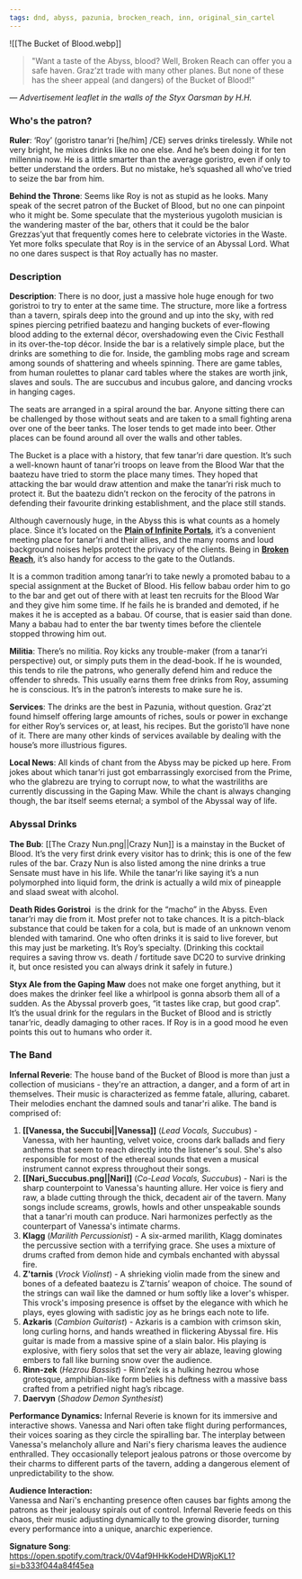 ```yaml
---
tags: dnd, abyss, pazunia, brocken_reach, inn, original_sin_cartel
---
```


![[The Bucket of Blood.webp]]

> "Want a taste of the Abyss, blood? Well, Broken Reach can offer you a safe haven. Graz’zt trade with many other planes. But none of these has the sheer appeal (and dangers) of the Bucket of Blood!”

_— Advertisement leaflet in the walls of the Styx Oarsman by H.H._

### Who's the patron?

**Ruler**: ‘Roy’ (goristro tanar’ri [he/him] /CE) serves drinks tirelessly. While not very bright, he mixes drinks like no one else. And he’s been doing it for ten millennia now. He is a little smarter than the average goristro, even if only to better understand the orders. But no mistake, he’s squashed all who’ve tried to seize the bar from him.

**Behind the Throne**: Seems like Roy is not as stupid as he looks. Many speak of the secret patron of the Bucket of Blood, but no one can pinpoint who it might be. Some speculate that the mysterious yugoloth musician is the wandering master of the bar, others that it could be the balor Grezzas’yut that frequently comes here to celebrate victories in the Waste. Yet more folks speculate that Roy is in the service of an Abyssal Lord. What no one dares suspect is that Roy actually has no master.

### Description

**Description**: There is no door, just a massive hole huge enough for two goristroi to try to enter at the same time. The structure, more like a fortress than a tavern, spirals deep into the ground and up into the sky, with red spines piercing petrified baatezu and hanging buckets of ever-flowing blood adding to the external décor, overshadowing even the Civic Festhall in its over-the-top décor. Inside the bar is a relatively simple place, but the drinks are something to die for. Inside, the gambling mobs rage and scream among sounds of shattering and wheels spinning. There are game tables, from human roulettes to planar card tables where the stakes are worth jink, slaves and souls. The are succubus and incubus galore, and dancing vrocks in hanging cages.

The seats are arranged in a spiral around the bar. Anyone sitting there can be challenged by those without seats and are taken to a small fighting arena over one of the beer tanks. The loser tends to get made into beer. Other places can be found around all over the walls and other tables.

The Bucket is a place with a history, that few tanar’ri dare question. It’s such a well-known haunt of tanar’ri troops on leave from the Blood War that the baatezu have tried to storm the place many times. They hoped that attacking the bar would draw attention and make the tanar’ri risk much to protect it. But the baatezu didn’t reckon on the ferocity of the patrons in defending their favourite drinking establishment, and the place still stands.

Although cavernously huge, in the Abyss this is what counts as a homely place. Since it’s located on the [**Plain of Infinite Portals**](https://mimir.net/layers/abyss/layer-1-pazunia/), it’s a convenient meeting place for tanar’ri and their allies, and the many rooms and loud background noises helps protect the privacy of the clients. Being in [**Broken Reach**](https://mimir.net/places/broken-reach/), it’s also handy for access to the gate to the Outlands.

It is a common tradition among tanar’ri to take newly a promoted babau to a special assignment at the Bucket of Blood. His fellow babau order him to go to the bar and get out of there with at least ten recruits for the Blood War and they give him some time. If he fails he is branded and demoted, if he makes it he is accepted as a babau. Of course, that is easier said than done. Many a babau had to enter the bar twenty times before the clientele stopped throwing him out.

**Militia**: There’s no militia. Roy kicks any trouble-maker (from a tanar’ri perspective) out, or simply puts them in the dead-book. If he is wounded, this tends to rile the patrons, who generally defend him and reduce the offender to shreds. This usually earns them free drinks from Roy, assuming he is conscious. It’s in the patron’s interests to make sure he is.

**Services**: The drinks are the best in Pazunia, without question. Graz’zt found himself offering large amounts of riches, souls or power in exchange for either Roy’s services or, at least, his recipes. But the goristo’ll have none of it. There are many other kinds of services available by dealing with the house’s more illustrious figures.

**Local News**: All kinds of chant from the Abyss may be picked up here. From jokes about which tanar’ri just got embarrassingly exorcised from the Prime, who the glabrezu are trying to corrupt now, to what the wastriliths are currently discussing in the Gaping Maw. While the chant is always changing though, the bar itself seems eternal; a symbol of the Abyssal way of life.

### Abyssal Drinks

**The Bub**: [[The Crazy Nun.png||Crazy Nun]] is a mainstay in the Bucket of Blood. It’s the very first drink every visitor has to drink; this is one of the few rules of the bar. Crazy Nun is also listed among the nine drinks a true Sensate must have in his life. While the tanar’ri like saying it’s a nun polymorphed into liquid form, the drink is actually a wild mix of pineapple and slaad sweat with alcohol.

**Death Rides Goristroi**  is the drink for the “macho” in the Abyss. Even tanar’ri may die from it. Most prefer not to take chances. It is a pitch-black substance that could be taken for a cola, but is made of an unknown venom blended with tamarind. One who often drinks it is said to live forever, but this may just be marketing. It’s Roy’s specialty. (Drinking this cocktail requires a saving throw vs. death / fortitude save DC20 to survive drinking it, but once resisted you can always drink it safely in future.)

**Styx Ale from the Gaping Maw** does not make one forget anything, but it does makes the drinker feel like a whirlpool is gonna absorb them all of a sudden. As the Abyssal proverb goes, “it tastes like crap, but good crap”. It’s the usual drink for the regulars in the Bucket of Blood and is strictly tanar’ric, deadly damaging to other races. If Roy is in a good mood he even points this out to humans who order it.

### The Band

**Infernal Reverie**: The house band of the Bucket of Blood is more than just a collection of musicians - they're an attraction, a danger, and a form of art in themselves. Their music is characterized as femme fatale, alluring, cabaret. Their melodies enchant the damned souls and tanar'ri alike.
The band is comprised of:
1. **[[Vanessa, the Succubi||Vanessa]]** (*Lead Vocals, Succubus*) - Vanessa, with her haunting, velvet voice, croons dark ballads and fiery anthems that seem to reach directly into the listener's soul. She's also responsible for most of the ethereal sounds that even a musical instrument cannot express throughout their songs.
2. **[[Nari_Succubus.png||Nari]]** (*Co-Lead Vocals, Succubus*) - Nari is the sharp counterpoint to Vanessa's haunting allure. Her voice is fiery and raw, a blade cutting through the thick, decadent air of the tavern. Many songs include screams, growls, howls and other unspeakable sounds that a tanar'ri mouth can produce. Nari harmonizes perfectly as the counterpart of Vanessa's intimate charms. 
3. **Klagg** (*Marilith Percussionist*) - A six-armed marilith, Klagg dominates the percussive section with a terrifying grace. She uses a mixture of drums crafted from demon hide and cymbals enchanted with abyssal fire.
4. **Z'tarnis** (*Vrock Violinst*) - A shrieking violin made from the sinew and bones of a defeated baatezu is Z’tarnis’ weapon of choice. The sound of the strings can wail like the damned or hum softly like a lover's whisper. This vrock's imposing presence is offset by the elegance with which he plays, eyes glowing with sadistic joy as he brings each note to life.
5. **Azkaris** (*Cambion Guitarist*) - Azkaris is a cambion with crimson skin, long curling horns, and hands wreathed in flickering Abyssal fire. His guitar is made from a massive spine of a slain balor. His playing is explosive, with fiery solos that set the very air ablaze, leaving glowing embers to fall like burning snow over the audience.
6. **Rinn-zek** (*Hezrou Bassist*) - Rinn’zek is a hulking hezrou whose grotesque, amphibian-like form belies his deftness with a massive bass crafted from a petrified night hag’s ribcage.
7. **Daervyn** (*Shadow Demon Synthesist*)


**Performance Dynamics:** Infernal Reverie is known for its immersive and interactive shows. Vanessa and Nari often take flight during performances, their voices soaring as they circle the spiralling bar. The interplay between Vanessa's melancholy allure and Nari's fiery charisma leaves the audience enthralled. They occasionally teleport jealous patrons or those overcome by their charms to different parts of the tavern, adding a dangerous element of unpredictability to the show.

**Audience Interaction:**  
Vanessa and Nari's enchanting presence often causes bar fights among the patrons as their jealousy spirals out of control. Infernal Reverie feeds on this chaos, their music adjusting dynamically to the growing disorder, turning every performance into a unique, anarchic experience.


**Signature Song**: https://open.spotify.com/track/0V4af9HHkKodeHDWRjoKL1?si=b333f044a84f45ea